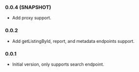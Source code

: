 ### 0.0.4 (SNAPSHOT)
* Add proxy support.

### 0.0.2
* Add getListingById, report, and metadata endpoints support.

### 0.0.1
* Initial version, only supports search endpoint.
